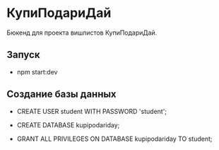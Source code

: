 # КупиПодариДай

Бюкенд для проекта вишлистов КупиПодариДай.
## Запуск

* npm start:dev

## Создание базы данных
* CREATE USER student WITH PASSWORD 'student';

* CREATE DATABASE kupipodariday;

* GRANT ALL PRIVILEGES ON DATABASE kupipodariday TO student;
